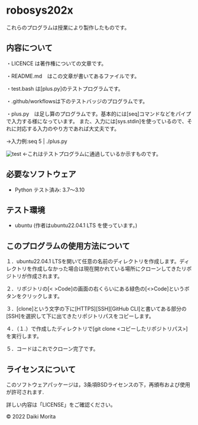 # robosys202x

これらのプログラムは授業により製作したものです。



## 内容について

・LICENCE は著作権についての文章です。


・README.md　はこの文章が書いてあるファイルです。


・test.bash は[plus.py]のテストプログラムです。


・.github/workflowsは下のテストバッジのプログラムです。


・plus.py　は足し算のプログラムです。基本的には[seq]コマンドなどをパイプで入力する様になっています。
また、入力には[sys.stdin]を使っているので、それに対応する入力のやり方であれば大丈夫です。

->入力例:seq 5 | ./plus.py



![test](https://github.com/moritaddaiki/robosys202x/actions/workflows/test.yml/badge.svg)
<-これはテストプログラムに通過しているか示すものです。


## 必要なソフトウェア
* Python
  テスト済み: 3.7～3.10

## テスト環境
* ubuntu
(作者はubuntu22.04.1 LTS を使っています。)


## このプログラムの使用方法について

１．ubuntu22.04.1 LTSを開いて任意の名前のディレクトリを作成します。ディレクトリを作成しなかった場合は現在開かれている場所にクローンしてきたリポジトリが作成されます。

２．リポジトリの[< >Code]の画面の右くらいにある緑色の[<>Code]というボタンをクリックします。

３．[clone]という文字の下に[HTTPS][SSH][GitHub CLI]と書いてある部分の[SSH]を選択して下に出てきたリポジトリパスをコピーします。

４．（１.）で作成したディレクトリで[git clone <コピーしたリポジトリパス>]を実行します。

５．コードはこれでクローン完了です。




## ライセンスについて

このソフトウェアパッケージは，3条項BSDライセンスの下，再頒布および使用が許可されます.

詳しい内容は「LICENSE」をご確認ください。

 © 2022 Daiki Morita

